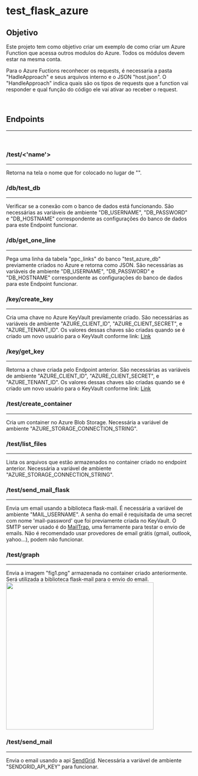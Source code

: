 <h1> test_flask_azure </h1>

<h2>Objetivo</h2>
Este projeto tem como objetivo criar um exemplo de como criar um Azure Function que acessa outros modulos do Azure. Todos os módulos devem estar na mesma conta. 

Para o Azure Fuctions reconhecer os requests, é necessaria a pasta "HadleApproach" e seus arquivos interno e o JSON "host.json". O  "HandleApproach" indica quais são os tipos de requests que a function vai responder e qual função do código ele vai ativar ao receber o request.

<br>

<h2>Endpoints</h2>
<hr>

<br>

<h3>/test/<'name'> </h3>
<hr>
Retorna na tela o nome que for colocado no lugar de "<name>".

<br>

<h3>/db/test_db</h3>
<hr>
Verificar se a conexão com o banco de dados está funcionando. São necessárias as variáveis de ambiente "DB_USERNAME", "DB_PASSWORD" e "DB_HOSTNAME" correspondente as configurações do banco de dados para este Endpoint funcionar. 

<br>

<h3>/db/get_one_line</h3>
<hr>
Pega uma linha da tabela "ppc_links" do banco "test_azure_db" previamente criados no Azure e retorna como JSON. São necessárias as variáveis de ambiente "DB_USERNAME", "DB_PASSWORD" e "DB_HOSTNAME" correspondente as configurações do banco de dados para este Endpoint funcionar. 

<br>

<h3>/key/create_key</h3>
<hr>
Cria uma chave no Azure KeyVault previamente criado. São necessárias as variáveis de ambiente "AZURE_CLIENT_ID", "AZURE_CLIENT_SECRET", e "AZURE_TENANT_ID". Os valores dessas chaves são criadas quando se é criado um novo usuário para o KeyVault conforme link: 
<a href='https://docs.microsoft.com/pt-BR/python/api/overview/azure/keyvault-keys-readme?view=azure-python#create-a-service-principal-optional'>Link</a>

<br>

<h3>/key/get_key</h3>
<hr>
Retorna a chave criada pelo Endpoint anterior. São necessárias as variáveis de ambiente "AZURE_CLIENT_ID", "AZURE_CLIENT_SECRET", e "AZURE_TENANT_ID". Os valores dessas chaves são criadas quando se é criado um novo usuário para o KeyVault conforme link: 
<a href='https://docs.microsoft.com/pt-BR/python/api/overview/azure/keyvault-keys-readme?view=azure-python#create-a-service-principal-optional'>Link</a>

<br>

<h3>/test/create_container</h3>
<hr>
Cria um container no Azure Blob Storage. Necessária a variável de ambiente "AZURE_STORAGE_CONNECTION_STRING".

<br>

<h3>/test/list_files</h3>
<hr>
Lista os arquivos que estão armazenados no container criado no endpoint anterior. Necessária a variável de ambiente "AZURE_STORAGE_CONNECTION_STRING".

<br>

<h3>/test/send_mail_flask</h3>
<hr>
Envia um email usando a biblioteca flask-mail. É necessária a variável de ambiente "MAIL_USERNAME". A senha do email é requisitada de uma secret com nome 'mail-password' que foi previamente criada no KeyVault. O SMTP server usado é do <a href='https://mailtrap.io/'>MailTrap</a>, uma ferramente para testar o envio de emails. Não é recomendado usar provedores de email grátis (gmail, outlook, yahoo...), podem não funcionar. 

<br>

<h3>/test/graph</h3>
<hr>
Envia a imagem "fig1.png" armazenada no container criado anteriormente. Será utilizada a biblioteca flask-mail para o envio do email. 

<img src='Diagrama em branco - Página 1.png' style="height:400px">

<br>

<h3>/test/send_mail</h3>
<hr>
Envia o email usando a api <a href='https://docs.sendgrid.com/'>SendGrid</a>. Necessária a variável de ambiente "SENDGRID_API_KEY" para funcionar. 

<br>
